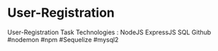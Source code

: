 # User-Registration
User-Registration Task
Technologies : NodeJS ExpressJS SQL Github
#nodemon
#npm
#Sequelize
#mysql2

